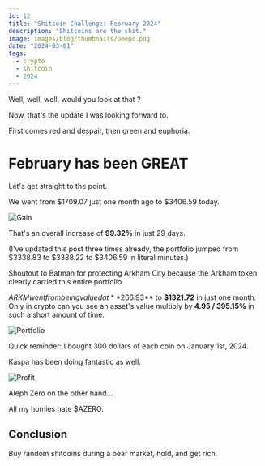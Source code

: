 ```yaml
---
id: 12
title: "Shitcoin Challenge: February 2024"
description: "Shitcoins are the shit."
image: images/blog/thumbnails/peepo.png
date: "2024-03-01"
tags:
  - crypto
  - shitcoin
  - 2024
---
```


Well, well, well, would you look at that ?

Now, that's the update I was looking forward to.

First comes red and despair, then green and euphoria.

# February has been GREAT

Let's get straight to the point.

We went from $1709.07 just one month ago to $3406.59 today.

![Gain](/images/blog/12-chart.jpg)

That's an overall increase of **99.32%** in just 29 days.

(I've updated this post three times already, the portfolio jumped from $3338.83
to $3388.22 to $3406.59 in literal minutes.)

Shoutout to Batman for protecting Arkham City because the Arkham token clearly
carried this entire portfolio.

$ARKM went from being valued at **$266.93** to **$1321.72** in just one month.\
Only in crypto can you see an asset's value multiply by **4.95 / 395.15%** in such
a short amount of time.

![Portfolio](/images/blog/12-portfolio.jpg)

Quick reminder: I bought 300 dollars of each coin on January 1st, 2024.

Kaspa has been doing fantastic as well.

![Profit](/images/blog/12-profit.jpg)

Aleph Zero on the other hand...

All my homies hate $AZERO.

## Conclusion

Buy random shitcoins during a bear market, hold, and get rich.
